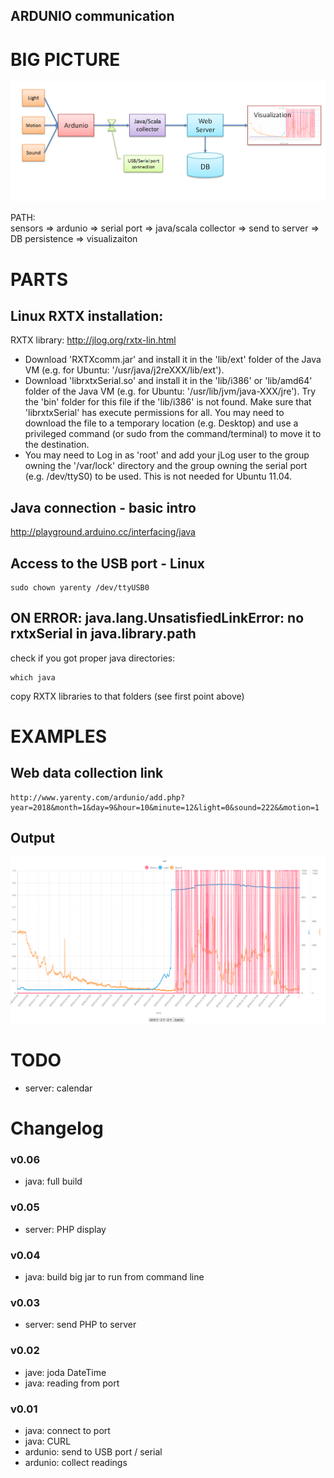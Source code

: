 ARDUNIO communication
---------------------

# BIG PICTURE

![Example daily output](/pics/IoT_architecture.PNG)


PATH:  
sensors => ardunio => serial port => java/scala collector => send to server => DB persistence => visualizaiton



# PARTS

## Linux RXTX installation:
RXTX library: http://jlog.org/rxtx-lin.html

- Download 'RXTXcomm.jar' and install it in the 'lib/ext' folder of the Java VM (e.g. for Ubuntu: '/usr/java/j2reXXX/lib/ext').   
- Download 'librxtxSerial.so' and install it in the 'lib/i386' or 'lib/amd64' folder of the Java VM (e.g. for Ubuntu: '/usr/lib/jvm/java-XXX/jre'). Try the 'bin' folder for this file if the 'lib/i386' is not found. Make sure that 'librxtxSerial' has execute permissions for all.  You may need to download the file to a temporary location (e.g. Desktop) and use a privileged command (or sudo from the command/terminal) to move it to the destination.  
- You may need to Log in as 'root' and add your jLog user to the group owning the '/var/lock' directory and the group owning the serial port (e.g. /dev/ttyS0) to be used. This is not needed for Ubuntu 11.04.



##  Java connection - basic intro

http://playground.arduino.cc/interfacing/java


## Access to the USB port - Linux

```
sudo chown yarenty /dev/ttyUSB0
```
 
 
## ON ERROR: java.lang.UnsatisfiedLinkError: no rxtxSerial in java.library.path
check if you got proper java directories:
```
which java
```
copy RXTX libraries to that folders (see first point above) 
 

# EXAMPLES 

## Web data collection link

```
http://www.yarenty.com/ardunio/add.php?year=2018&month=1&day=9&hour=10&minute=12&light=0&sound=222&&motion=1
```


## Output

![Example daily output](/pics/IoT_example.png)

 

# TODO
- server: calendar
 
 
 
# Changelog

### v0.06 
- java: full build

### v0.05
- server: PHP display

### v0.04
- java: build big jar to run from command line

### v0.03
- server: send PHP to server
    
### v0.02
- jave: joda DateTime
- java: reading from port

### v0.01 
- java: connect to port
- java: CURL
- ardunio: send to USB port / serial
- ardunio: collect readings
